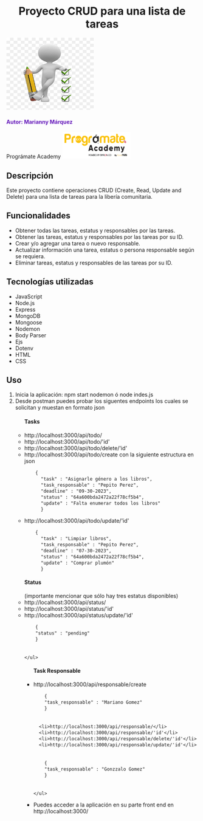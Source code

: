 <h1 align="center"> Proyecto CRUD para una lista de tareas </h1>
<img src="image/todo-list.png" alt="To Do List" width="230" height="190">

<h4 style="color: #661BBB";> Autor: Marianny Márquez </h4>
Prográmate Academy <img src="image/programate.png" alt="Logo Programate" width="180" height="70">

<h2> Descripción </h2>
Este proyecto contiene operaciones CRUD (Create, Read, Update and Delete) para una lista de tareas para la libería comunitaria.

<h2> Funcionalidades </h2>
<ul>
<li>Obtener todas las tareas, estatus y responsables por las tareas.</li>
<li>Obtener las tareas, estatus y responsables por las tareas por su ID.</li>
<li>Crear y/o agregar una tarea o nuevo responsable.</li>
<li>Actualizar información una tarea, estatus o persona responsable según se requiera.</li>
<li>Eliminar tareas, estatus y responsables de las tareas por su ID.</li>
</ul>

<h2> Tecnologías utilizadas </h2>
<ul>
<li>JavaScript</li>
<li>Node.js</li>
<li>Express</li>
<li>MongoDB</li>
<li>Mongoose</li>
<li>Nodemon</li>
<li>Body Parser</li>
<li>Ejs</li>
<li>Dotenv</li>
<li>HTML</li>
<li>CSS</li>
</ul>

<h2> Uso </h2>
<ol>
  <li>Inicia la aplicación:
    npm start nodemon ó 
    node indes.js</li>

  <li>Desde postman puedes probar los siguentes endpoints los cuales se solicitan y muestan en formato json</li>
    <p>
      <ul> <h4>Tasks</h4>
        <li> http://localhost:3000/api/todo/ </li>
        <li> http://localhost:3000/api/todo/'id'</li>
        <li> http://localhost:3000/api/todo/delete/'id'</li>
        <li> http://localhost:3000/api/todo/create con la siguiente estructura en json </li>
        
          
        {
          "task" : "Asignarle género a los libros",
          "task_responsable" : "Pepito Perez",
          "deadline" : "09-30-2023",
          "status" : "64a600bda2472a22f78cf5b4",
          "update" : "Falta enumerar todos los libros"
          }

         
  <li> http://localhost:3000/api/todo/update/'id'</li>

          
        {
          "task" : "Limpiar libros",
          "task_responsable" : "Pepito Perez",
          "deadline" : "07-30-2023",
          "status" : "64a600bda2472a22f78cf5b4",
          "update" : "Comprar plumón"
          }
        
        
  </ul>
  </p>
    
  <p>
    <ul> <h4>Status</h4> (importante mencionar que sólo hay tres estatus disponibles)
      <li> http://localhost:3000/api/status/</li>
      <li>http://localhost:3000/api/status/'id'</li>
      <li>http://localhost:3000/api/status/update/'id'</li>

      
        {
        "status" : "pending"
        }

        
    </ul>
  </p>
  <p>
    <ul> <h4>Task Responsable</h4>
      <li> http://localhost:3000/api/responsable/create</li>

      
        {
        "task_responsable" : "Mariano Gomez"
        }

        
      <li>http://localhost:3000/api/responsable/</li>
      <li>http://localhost:3000/api/responsable/'id'</li>
      <li>http://localhost:3000/api/responsable/delete/'id'</li>
      <li>http://localhost:3000/api/responsable/update/'id'</li>

      
        {
        "task_responsable" : "Gonzzalo Gomez"
        }

        
    </ul>
  </p>

  <li>Puedes acceder a la aplicación en su parte front end en http://localhost:3000/</li>
</ol>
